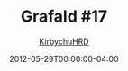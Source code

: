 ---
title: "Grafald #17"
type: "image"
date: 2012-05-29T00:00:00-04:00
draft: false
categories:
- blog
- projects
- grafald
image_path: "../img/2012/17.png"
alt_text: ""
is_subpage: true
author: "[KirbychuHRD](https://cohost.org/KirbychuHRD)"
---